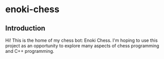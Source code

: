 # enoki-chess

## Introduction

Hi! This is the home of my chess bot: Enoki Chess. I'm hoping to use this project as an opportunity to explore many aspects of chess programming and C++ programming.
